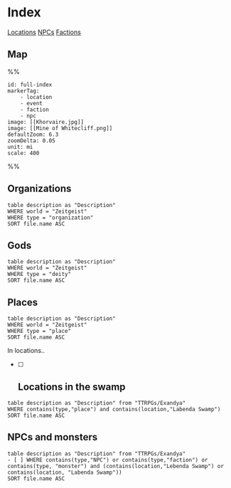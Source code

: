 # Index

<span class="nav">[Locations](#Locations) [NPCs](#NPCs)  [Factions](#Factions)</span>

## Map
%%
```leaflet
id: full-index
markerTag:
	- location
	- event
	- faction
	- npc
image: [[Khorvaire.jpg]]
image: [[Mine of Whitecliff.png]]
defaultZoom: 6.3
zoomDelta: 0.05
unit: mi
scale: 400
```
%%

## Organizations

```dataview
table description as "Description"
WHERE world = "Zeitgeist"
WHERE type = "organization"
SORT file.name ASC
```

## Gods

```dataview
table description as "Description"
WHERE world = "Zeitgeist"
WHERE type = "deity"
SORT file.name ASC
```

## Places

```dataview
table description as "Description"
WHERE world = "Zeitgeist"
WHERE type = "place"
SORT file.name ASC
```

In locations..
- [ ] ## Locations in the swamp

```dataview
table description as "Description" from "TTRPGs/Exandya"
WHERE contains(type,"place") and contains(location,"Labenda Swamp")
SORT file.name ASC
```

## NPCs and monsters

```dataview
table description as "Description" from "TTRPGs/Exandya"
- [ ] WHERE contains(type,"NPC") or contains(type,"faction") or contains(type, "monster") and (contains(location,"Lebenda Swamp") or contains(location, "Labenda Swamp"))
SORT file.name ASC
```